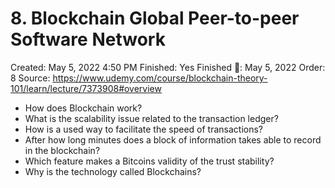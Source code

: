 # 8. Blockchain Global Peer-to-peer Software Network

Created: May 5, 2022 4:50 PM
Finished: Yes
Finished 📅: May 5, 2022
Order: 8
Source: https://www.udemy.com/course/blockchain-theory-101/learn/lecture/7373908#overview

- How does Blockchain work?
- What is the scalability issue related to the transaction ledger?
- How is a used way to facilitate the speed of transactions?
- After how long minutes does a block of information takes able to record in the blockchain?
- Which feature makes a Bitcoins validity of the trust stability?
- Why is the technology called Blockchains?